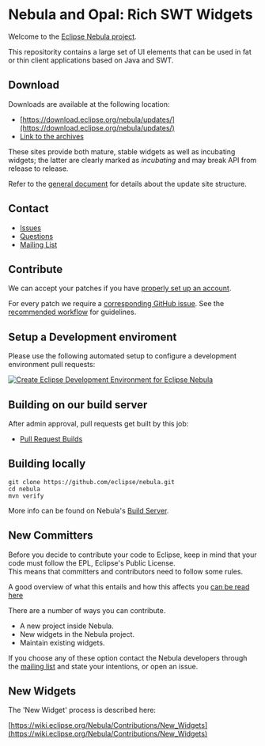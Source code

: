 # Nebula and Opal: Rich SWT Widgets
Welcome to the [Eclipse Nebula project](https://projects.eclipse.org/projects/technology.nebula).

This repositority contains a large set of UI elements that can be used in fat or thin client applications based on Java and SWT.

## Download
Downloads are available at the following location:
* [https://download.eclipse.org/nebula/updates/](https://download.eclipse.org/nebula/updates/)
* [Link to the archives](https://archive.eclipse.org/nebula/)

These sites provide both mature, stable widgets as well as incubating widgets; the latter are clearly marked as *incubating* and may break API from release to release.

Refer to the [general document](https://eclipse.dev/justj/?page=tools#p2-anatomy) for details about the update site structure.

## Contact
* [Issues](https://github.com/eclipse/nebula/issues)
* [Questions](https://github.com/eclipse/nebula/discussions) 
* [Mailing List](https://dev.eclipse.org/mailman/listinfo/nebula-dev)

## Contribute
We can accept your patches if you have [properly set up an account](https://github.com/eclipse-platform/.github/blob/main/CONTRIBUTING.md#setting-up-your-eclipse-and-github-account).

For every patch we require a [corresponding GitHub issue](https://github.com/eclipse/nebula/issues).
See the [recommended workflow](https://github.com/eclipse-platform/.github/blob/main/CONTRIBUTING.md#setting-up-your-eclipse-and-github-account) for guidelines.

## Setup a Development enviroment
Please use the following automated setup to configure a development environment pull requests:

[![Create Eclipse Development Environment for Eclipse Nebula](https://download.eclipse.org/oomph/www/setups/svg/Nebula.svg)](https://www.eclipse.org/setups/installer/?url=https://raw.githubusercontent.com/eclipse/nebula/master/configuration.setup&show=true "Click to open Eclipse-Installer Auto Launch or drag into your running installer")

## Building on our build server
After admin approval, pull requests get built by this job:
 * [Pull Request Builds](https://ci.eclipse.org/nebula/job/nebula-build/view/change-requests/)

## Building locally
    git clone https://github.com/eclipse/nebula.git
    cd nebula
    mvn verify

More info can be found on Nebula's [Build Server](https://ci.eclipse.org/nebula/).

## New Committers
Before you decide to contribute your code to Eclipse, keep in mind that your code must follow the EPL, Eclipse's Public License.  
This means that committers and contributors need to follow some rules.

A good overview of what this entails and how this affects you [can be read here](http://www.eclipse.org/legal/#Committers)

There are a number of ways you can contribute. 

* A new project inside Nebula.
* New widgets in the Nebula project.
* Maintain existing widgets.

If you choose any of these option contact the Nebula developers through the 
[mailing list](https://dev.eclipse.org/mailman/listinfo/nebula-dev)
and state your intentions, or open an issue.

## New Widgets
The 'New Widget' process is described here:

[https://wiki.eclipse.org/Nebula/Contributions/New_Widgets](https://wiki.eclipse.org/Nebula/Contributions/New_Widgets)

